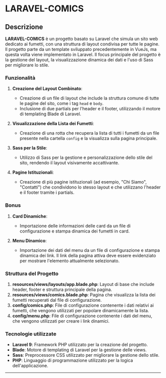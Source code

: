 
# LARAVEL-COMICS

## Descrizione

**LARAVEL-COMICS** è un progetto basato su Laravel che simula un sito web dedicato ai fumetti, con una struttura di layout condivisa per tutte le pagine. Il progetto parte da un template sviluppato precedentemente in VueJs, ma questa volta viene implementato in Laravel. Il focus principale del progetto è la gestione del layout, la visualizzazione dinamica dei dati e l'uso di Sass per migliorare lo stile.

### Funzionalità

1. **Creazione del Layout Combinato**:
   - Creazione di un file di layout che include la struttura comune di tutte le pagine del sito, come i tag `head` e `body`.
   - Inclusione di due partials per l'header e il footer, utilizzando il motore di templating Blade di Laravel.
   
2. **Visualizzazione della Lista dei Fumetti**:
   - Creazione di una rotta che recupera la lista di tutti i fumetti da un file presente nella cartella `config` e la visualizza sulla pagina principale.
   
3. **Sass per la Stile**:
   - Utilizzo di Sass per la gestione e personalizzazione dello stile del sito, rendendo il layout visivamente accattivante.

4. **Pagine Istituzionali**:
   - Creazione di più pagine istituzionali (ad esempio, "Chi Siamo", "Contatti") che condividono lo stesso layout e che utilizzano l'header e il footer tramite i partials.

### Bonus

1. **Card Dinamiche**:
   - Importazione delle informazioni delle card da un file di configurazione e stampa dinamica dei fumetti in card.
   
2. **Menu Dinamico**:
   - Importazione dei dati del menu da un file di configurazione e stampa dinamica dei link. Il link della pagina attiva deve essere evidenziato per mostrare l'elemento attualmente selezionato.

### Struttura del Progetto

1. **resources/views/layouts/app.blade.php**: Layout di base che include header, footer e struttura principale della pagina.
2. **resources/views/comics.blade.php**: Pagina che visualizza la lista dei fumetti recuperati dal file di configurazione.
3. **config/comics.php**: File di configurazione contenente i dati relativi ai fumetti, che vengono utilizzati per popolare dinamicamente la lista.
4. **config/menu.php**: File di configurazione contenente i dati del menu, che vengono utilizzati per creare i link dinamici.

### Tecnologie utilizzate

- **Laravel 9**: Framework PHP utilizzato per la creazione del progetto.
- **Blade**: Motore di templating di Laravel per la gestione delle views.
- **Sass**: Preprocessore CSS utilizzato per migliorare la gestione dello stile.
- **PHP**: Linguaggio di programmazione utilizzato per la logica dell'applicazione.

---
